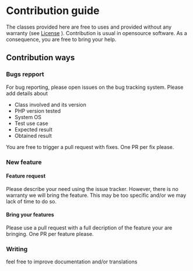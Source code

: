 # Contribution guide

The classes provided here are free to uses and provided without any warranty (see [License](./LICENCE) ). Contribution is usual in opensource software. As a consequence, you are free to bring your help.

## Contribution ways

### Bugs repport
For bug reporting, please open issues on the bug tracking system. Please add details about
 * Class involved and its version
 * PHP version tested
 * System OS
 * Test use case
 * Expected result
 * Obtained result
 
You are free to trigger a pull request with fixes. One PR per fix please.

### New feature

#### Feature request
Please describe your need using the issue tracker. However, there is no warranty we will bring the feature. This may be too specific and/or we may lack of time to do so.

#### Bring your features
Please use a pull request with a full decription of the feature your are bringing. One PR per feature please.

### Writing
feel free to improve documentation and/or translations
